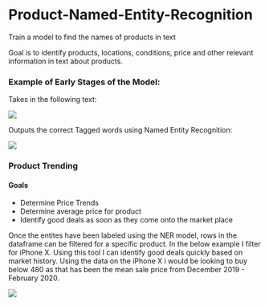 # Product-Named-Entity-Recognition
Train a model to find the names of products in text

Goal is to identify products, locations, conditions, price and other relevant information in text about products.  

### Example of Early Stages of the Model:

Takes in the following text:


![](https://github.com/Landstein/Product-Named-Entity-Recognition/blob/master/Images/Screen%20Shot%202020-02-18%20at%2010.16.28%20PM.png)


Outputs the correct Tagged words using Named Entity Recognition: 

![](https://github.com/Landstein/Product-Named-Entity-Recognition/blob/master/Images/Screen%20Shot%202020-02-18%20at%2010.16.44%20PM.png)

### Product Trending 
#### Goals
- Determine Price Trends
- Determine average price for product
- Identify good deals as soon as they come onto the market place 

Once the entites have been labeled using the NER model, rows in the dataframe can be filtered for a specific product.  In the below example I filter for iPhone X.  Using this tool I can identify good deals quickly based on market history.  Using the data on the iPhone X i would be looking to buy below 480 as that has been the mean sale price from December 2019 - February 2020.  

![](https://github.com/Landstein/Product-Named-Entity-Recognition/blob/master/Images/Iphone%20X%20Trend.png)

